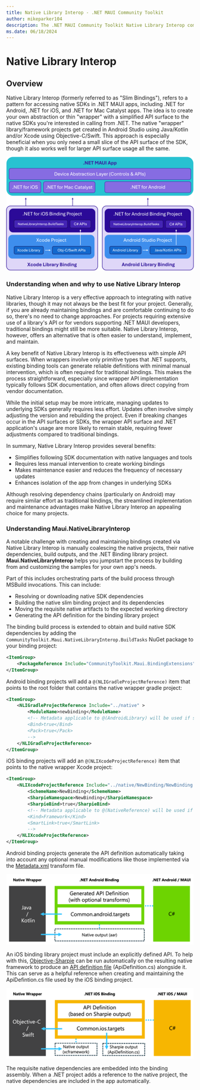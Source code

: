 ```yaml
---
title: Native Library Interop - .NET MAUI Community Toolkit
author: mikeparker104
description: The .NET MAUI Community Toolkit Native Library Interop components
ms.date: 06/18/2024
---
```


# Native Library Interop

## Overview

Native Library Interop (formerly referred to as "Slim Bindings"), refers to a pattern for accessing native SDKs in .NET MAUI apps, including .NET for Android, .NET for iOS, and .NET for Mac Catalyst apps. The idea is to create your own abstraction or thin "wrapper" with a simplified API surface to the native SDKs you're interested in calling from .NET. The native "wrapper" library/framework projects get created in Android Studio using Java/Kotlin and/or Xcode using Objective-C/Swift. This approach is especially beneficial when you only need a small slice of the API surface of the SDK, though it also works well for larger API surface usage all the same.

![Conceptual overview: NativeLibraryInterop](../images/native-library-interop/nativelibraryinterop-conceptual-overview.png "Conceptual overview of NativeLibraryInterop")

### Understanding when and why to use Native Library Interop

Native Library Interop is a very effective approach to integrating with native libraries, though it may not always be the best fit for your project. Generally, if you are already maintaining bindings and are comfortable continuing to do so, there's no need to change approaches. For projects requiring extensive use of a library's API or for vendors supporting .NET MAUI developers, traditional bindings might still be more suitable. Native Library Interop, however, offers an alternative that is often easier to understand, implement, and maintain.

A key benefit of Native Library Interop is its effectiveness with simple API surfaces. When wrappers involve only primitive types that .NET supports, existing binding tools can generate reliable definitions with minimal manual intervention, which is often required for traditional bindings. This makes the process straightforward, especially since wrapper API implementation typically follows SDK documentation, and often allows direct copying from vendor documentation.

While the initial setup may be more intricate, managing updates to underlying SDKs generally requires less effort. Updates often involve simply adjusting the version and rebuilding the project. Even if breaking changes occur in the API surfaces or SDKs, the wrapper API surface and .NET application's usage are more likely to remain stable, requiring fewer adjustments compared to traditional bindings.

In summary, Native Library Interop provides several benefits:

- Simplifies following SDK documentation with native languages and tools
- Requires less manual intervention to create working bindings
- Makes maintenance easier and reduces the frequency of necessary updates
- Enhances isolation of the app from changes in underlying SDKs

Although resolving dependency chains (particularly on Android) may require similar effort as traditional bindings, the streamlined implementation and maintenance advantages make Native Library Interop an appealing choice for many projects.

### Understanding Maui.NativeLibraryInterop

A notable challenge with creating and maintaining bindings created via Native Library Interop is manually coalescing the native projects, their native dependencies, build outputs, and the .NET Binding library project. **Maui.NativeLibraryInterop** helps you jumpstart the process by building from and customizing the samples for your own app's needs.

Part of this includes orchestrating parts of the build process through MSBuild invocations. This can include:

- Resolving or downloading native SDK dependencies
- Building the native slim binding project and its dependencies
- Moving the requisite native artifacts to the expected working directory
- Generating the API definition for the binding library project

The binding build process is extended to obtain and build native SDK dependencies by adding the `CommunityToolkit.Maui.NativeLibraryInterop.BuildTasks` NuGet package to your binding project:

```xml
<ItemGroup>
    <PackageReference Include="CommunityToolkit.Maui.BindingExtensions" Version="0.0.1-pre1" />
</ItemGroup>
```

Android binding projects will add a `@(NLIGradleProjectReference)` item that points to the root folder that contains the native wrapper gradle project:

```xml
<ItemGroup>
    <NLIGradleProjectReference Include="../native" >
        <ModuleName>newbinding</ModuleName>
        <!-- Metadata applicable to @(AndroidLibrary) will be used if set, otherwise the following defaults will be used:
        <Bind>true</Bind>
        <Pack>true</Pack>
        -->
    </NLIGradleProjectReference>
</ItemGroup>
```

iOS binding projects will add an `@(NLIXcodeProjectReference)` item that points to the native wrapper Xcode project:

```xml
<ItemGroup>
    <NLIXcodeProjectReference Include="../native/NewBinding/NewBinding.xcodeproj">
        <SchemeName>NewBinding</SchemeName>
        <SharpieNamespace>NewBinding</SharpieNamespace>
        <SharpieBind>true</SharpieBind>
        <!-- Metadata applicable to @(NativeReference) will be used if set, otherwise the following defaults will be used:
        <Kind>Framework</Kind>
        <SmartLink>true</SmartLink>
        -->
    </NLIXcodeProjectReference>
</ItemGroup>
```

Android binding projects generate the API definition automatically taking into account any optional manual modifications like those implemented via the [Metadata.xml](/previous-versions/xamarin/android/platform/binding-java-library/customizing-bindings/java-bindings-metadata#metadataxml-transform-file) transform file.

![Conceptual overview: NativeLibraryInterop for Android](../images/native-library-interop/nativelibraryinterop-conceptual-overview-android.png "Conceptual overview of NativeLibraryInterop for Android")

An iOS binding library project must include an explicitly defined API. To help with this, [Objective-Sharpie](/xamarin/cross-platform/macios/binding/objective-sharpie/#overview) can be run automatically on the resulting native framework to produce an [API definition file](/xamarin/cross-platform/macios/binding/objective-c-libraries?tabs=macos#The_API_definition_file) (ApiDefinition.cs) alongside it. This can serve as a helpful reference when creating and maintaining the ApiDefintion.cs file used by the iOS binding project.

![Conceptual overview: NativeLibraryInterop for iOS](../images/native-library-interop/nativelibraryinterop-conceptual-overview-ios.png "Conceptual overview of NativeLibraryInterop for iOS")

The requisite native dependencies are embedded into the binding assembly. When a .NET project adds a reference to the native project, the native dependencies are included in the app automatically.
